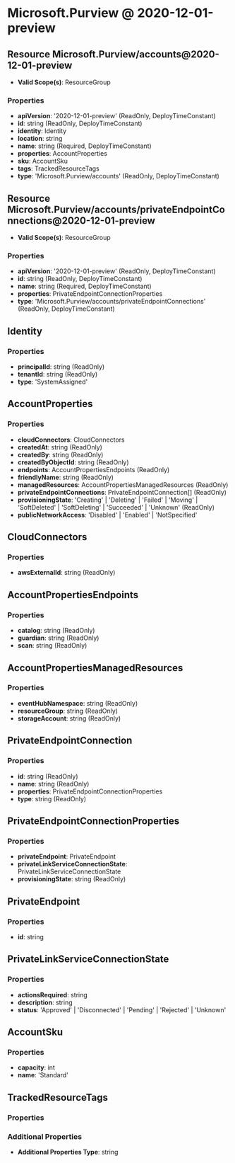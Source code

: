 # Microsoft.Purview @ 2020-12-01-preview

## Resource Microsoft.Purview/accounts@2020-12-01-preview
* **Valid Scope(s)**: ResourceGroup
### Properties
* **apiVersion**: '2020-12-01-preview' (ReadOnly, DeployTimeConstant)
* **id**: string (ReadOnly, DeployTimeConstant)
* **identity**: Identity
* **location**: string
* **name**: string (Required, DeployTimeConstant)
* **properties**: AccountProperties
* **sku**: AccountSku
* **tags**: TrackedResourceTags
* **type**: 'Microsoft.Purview/accounts' (ReadOnly, DeployTimeConstant)

## Resource Microsoft.Purview/accounts/privateEndpointConnections@2020-12-01-preview
* **Valid Scope(s)**: ResourceGroup
### Properties
* **apiVersion**: '2020-12-01-preview' (ReadOnly, DeployTimeConstant)
* **id**: string (ReadOnly, DeployTimeConstant)
* **name**: string (Required, DeployTimeConstant)
* **properties**: PrivateEndpointConnectionProperties
* **type**: 'Microsoft.Purview/accounts/privateEndpointConnections' (ReadOnly, DeployTimeConstant)

## Identity
### Properties
* **principalId**: string (ReadOnly)
* **tenantId**: string (ReadOnly)
* **type**: 'SystemAssigned'

## AccountProperties
### Properties
* **cloudConnectors**: CloudConnectors
* **createdAt**: string (ReadOnly)
* **createdBy**: string (ReadOnly)
* **createdByObjectId**: string (ReadOnly)
* **endpoints**: AccountPropertiesEndpoints (ReadOnly)
* **friendlyName**: string (ReadOnly)
* **managedResources**: AccountPropertiesManagedResources (ReadOnly)
* **privateEndpointConnections**: PrivateEndpointConnection[] (ReadOnly)
* **provisioningState**: 'Creating' | 'Deleting' | 'Failed' | 'Moving' | 'SoftDeleted' | 'SoftDeleting' | 'Succeeded' | 'Unknown' (ReadOnly)
* **publicNetworkAccess**: 'Disabled' | 'Enabled' | 'NotSpecified'

## CloudConnectors
### Properties
* **awsExternalId**: string (ReadOnly)

## AccountPropertiesEndpoints
### Properties
* **catalog**: string (ReadOnly)
* **guardian**: string (ReadOnly)
* **scan**: string (ReadOnly)

## AccountPropertiesManagedResources
### Properties
* **eventHubNamespace**: string (ReadOnly)
* **resourceGroup**: string (ReadOnly)
* **storageAccount**: string (ReadOnly)

## PrivateEndpointConnection
### Properties
* **id**: string (ReadOnly)
* **name**: string (ReadOnly)
* **properties**: PrivateEndpointConnectionProperties
* **type**: string (ReadOnly)

## PrivateEndpointConnectionProperties
### Properties
* **privateEndpoint**: PrivateEndpoint
* **privateLinkServiceConnectionState**: PrivateLinkServiceConnectionState
* **provisioningState**: string (ReadOnly)

## PrivateEndpoint
### Properties
* **id**: string

## PrivateLinkServiceConnectionState
### Properties
* **actionsRequired**: string
* **description**: string
* **status**: 'Approved' | 'Disconnected' | 'Pending' | 'Rejected' | 'Unknown'

## AccountSku
### Properties
* **capacity**: int
* **name**: 'Standard'

## TrackedResourceTags
### Properties
### Additional Properties
* **Additional Properties Type**: string

